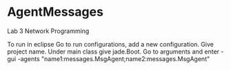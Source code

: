 # AgentMessages
Lab 3 Network Programming

To run in eclipse
Go to run configurations, add a new configuration. Give project name. Under main class give jade.Boot. Go to arguments and enter -gui -agents "name1:messages.MsgAgent;name2:messages.MsgAgent"
